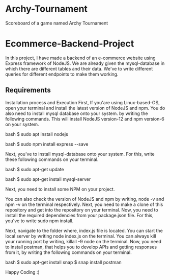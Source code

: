 # Archy-Tournament
Scoreboard of a game named Archy Tournament
# Ecommerce-Backend-Project

In this project, I have made a backend of an e-commerce website using Express framework of NodeJS. We are already given the mysql-database in which there are different tables and their data. We've to write different queries for different endpoints to make them working.

## Requirements

Installation process and Execution First, If you'are using Linux-based-OS, open your terminal and install the latest version of NodeJS and npm. You do also need to install mysql database onto your system. by writing the following commands. This will install NodeJS version-12 and npm version-6 on your system.

bash
$ sudo apt install nodejs


bash
$ sudo npm install express --save


Next, you've to install mysql-database onto your system. For this, write these following commands on your terminal.

bash
$ sudo apt-get update

bash
$ sudo apt-get install mysql-server


Next, you need to install some NPM on your project.


You can also check the version of NodeJS and npm by writing, node -v and npm -v on the terminal respectively. Next, you need to make a clone of this repository and get into the repository on your terminal. Now, you need to install the required dependencies from your package.json file. For this, you've to write sudo npm install.

Next, navigate to the folder where, index.js file is located. You can start the local server by writing node index.js on the terminal. You can always kill your running port by writing, killall -9 node on the terminal. Now, you need to install postman, that helps you to develop APIs and getting responses from it, by writing the following commands on your terminal.

bash
$ sudo apt-get install snap $ snap install postman


Happy Coding :)
